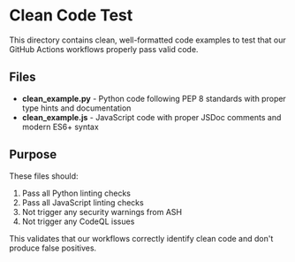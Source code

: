 # Clean Code Test

This directory contains clean, well-formatted code examples to test that our GitHub Actions workflows properly pass valid code.

## Files

- **clean_example.py** - Python code following PEP 8 standards with proper type hints and documentation
- **clean_example.js** - JavaScript code with proper JSDoc comments and modern ES6+ syntax

## Purpose

These files should:
1. Pass all Python linting checks
2. Pass all JavaScript linting checks  
3. Not trigger any security warnings from ASH
4. Not trigger any CodeQL issues

This validates that our workflows correctly identify clean code and don't produce false positives.